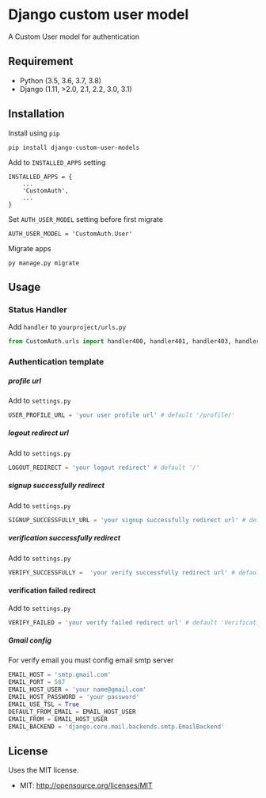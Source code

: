 # Django custom user model

A Custom User model for authentication

## Requirement
* Python (3.5, 3.6, 3.7, 3.8)
* Django (1.11, >2.0, 2.1, 2.2, 3.0, 3.1)

## Installation
Install using ``pip``
    
    pip install django-custom-user-models
    
Add to ``INSTALLED_APPS`` setting

    INSTALLED_APPS = {
        ...
        'CustomAuth',
        ...
    }

Set ``AUTH_USER_MODEL`` setting before first migrate
    
    AUTH_USER_MODEL = 'CustomAuth.User'
    
Migrate apps

    py manage.py migrate
    
## Usage

### Status Handler
Add ``handler`` to ``yourproject/urls.py``
```python
from CustomAuth.urls import handler400, handler401, handler403, handler404, handler500
```

### Authentication template
##### profile url
Add to `settings.py`
```python
USER_PROFILE_URL = 'your user profile url' # default '/profile/'
```
 
##### logout redirect url
Add to `settings.py`
```python
LOGOUT_REDIRECT = 'your logout redirect' # default '/'
```
##### signup successfully redirect
Add to `settings.py`
```python
SIGNUP_SUCCESSFULLY_URL = 'your signup successfully redirect url' # default '/profile/'
```

##### verification successfully redirect
Add to `settings.py`
```python
VERIFY_SUCCESSFULLY =  'your verify successfully redirect url' # default '/profile/' 
```

#### verification failed redirect
Add to `settings.py`
```python
VERIFY_FAILED = 'your verify failed redirect url' # default 'Verification link is invalid!'
```
##### Gmail config
For verify email you must config email smtp server 
```python
EMAIL_HOST = 'smtp.gmail.com'
EMAIL_PORT = 587
EMAIL_HOST_USER = 'your name@gmail.com'
EMAIL_HOST_PASSWORD = 'your password'
EMAIL_USE_TSL = True
DEFAULT_FROM_EMAIL = EMAIL_HOST_USER
EMAIL_FROM = EMAIL_HOST_USER
EMAIL_BACKEND = 'django.core.mail.backends.smtp.EmailBackend'
```


    
## License
Uses the MIT license.

* MIT: http://opensource.org/licenses/MIT